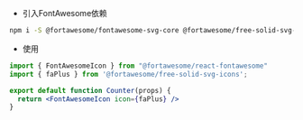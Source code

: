 - 引入FontAwesome依赖

```bash
npm i -S @fortawesome/fontawesome-svg-core @fortawesome/free-solid-svg-icons @fortawesome/free-regular-svg-icons @fortawesome/react-fontawesome@latest
```

- 使用

```jsx
import { FontAwesomeIcon } from "@fortawesome/react-fontawesome"
import { faPlus } from '@fortawesome/free-solid-svg-icons';

export default function Counter(props) {
  return <FontAwesomeIcon icon={faPlus} />
}
```

















